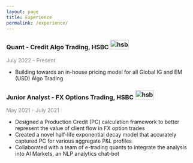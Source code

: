 ```yaml
---
layout: page
title: Experience
permalink: /experience/
---
```

### Quant - Credit Algo Trading, HSBC <img src="../images/hsbc.png" alt="hsbc logo" width="50" height="25"/>
<span style="color:gray">July 2022 - Present</span>

* Building towards an in-house pricing model for all Global IG and EM (USD) Algo Trading


### Junior Analyst - FX Options Trading, HSBC <img src="../images/hsbc.png" alt="hsbc logo" width="50" height="25"/>
<span style="color:gray">May 2021 - July 2021 </span>

* Designed a Production Credit (PC) calculation framework to better represent the value of client flow in FX option trades
* Created a novel half-life exponential decay model that accurately captured PC for various aggregate P&L profiles
* Collaborated with a team of e-trading quants to integrate the analysis into AI Markets, an NLP analytics chat-bot
